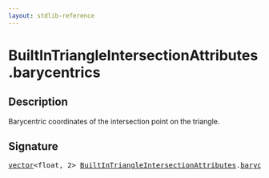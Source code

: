 ```yaml
---
layout: stdlib-reference
---
```


# BuiltInTriangleIntersectionAttributes.barycentrics

## Description

Barycentric coordinates of the intersection point on the triangle.


## Signature
<pre>
<a href="../vector/index.md" class="code_type">vector</a>&lt;<span class="code_keyword">float</span>, 2&gt; <a href="index.md" class="code_type">BuiltInTriangleIntersectionAttributes</a>.<a href="barycentrics.md" class="code_var">barycentrics</a>;
</pre>


<script>
// Fix .md links to .html when on ReadTheDocs
if (window.location.hostname.includes('readthedocs') || 
    window.location.hostname.includes('rtfd.io')) {
  document.addEventListener('DOMContentLoaded', function() {
    const links = document.querySelectorAll('a');
    links.forEach(link => {
      const href = link.getAttribute('href');
      if (href && href.includes('.md')) {
        // This regex will handle .md links with or without fragment identifiers or query parameters
        link.href = link.href.replace(/(.+)\.md(#[^?]*)?(\?.*)?$/, '$1.html$2$3');
      }
    });
  });
}
</script>

